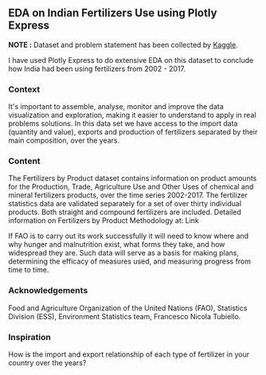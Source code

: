 ## EDA on Indian Fertilizers Use using Plotly Express

**NOTE :**  Dataset and problem statement has been collected by [Kaggle](https://www.kaggle.com/josehenriqueroveda/fertilizers-by-product-fao).

I have used Plotly Express to do extensive EDA on this dataset to conclude how India had been using fertilizers from 2002 - 2017.

### Context
It's important to assemble, analyse, monitor and improve the data visualization and exploration, making it easier to understand to apply in real problems solutions. In this data set we have access to the import data (quantity and value), exports and production of fertilizers separated by their main composition, over the years.

### Content
The Fertilizers by Product dataset contains information on product amounts for the Production, Trade, Agriculture Use and Other Uses of chemical and mineral fertilizers products, over the time series 2002-2017. The fertilizer statistics data are validated separately for a set of over thirty individual products. Both straight and compound fertilizers are included. Detailed information on Fertilizers by Product Methodology at: Link

If FAO is to carry out its work successfully it will need to know where and why hunger and malnutrition exist, what forms they take, and how widespread they are. Such data will serve as a basis for making plans, determining the efficacy of measures used, and measuring progress from time to time.

### Acknowledgements
Food and Agriculture Organization of the United Nations (FAO), Statistics Division (ESS), Environment Statistics team, Francesco Nicola Tubiello.

### Inspiration
How is the import and export relationship of each type of fertilizer in your country over the years?